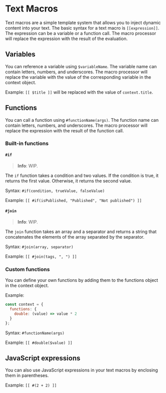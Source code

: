 # Text Macros

Text macros are a simple template system that allows you to inject dynamic content into your text. The basic syntax for a text macro is `[[expression]]`. The expression can be a variable or a function call. The macro processor will replace the expression with the result of the evaluation.

## Variables

You can reference a variable using `$variableName`. The variable name can contain letters, numbers, and underscores. The macro processor will replace the variable with the value of the corresponding variable in the context object.

Example: `[[ $title ]]` will be replaced with the value of `context.title`.

## Functions

You can call a function using `#functionName(args)`. The function name can contain letters, numbers, and underscores. The macro processor will replace the expression with the result of the function call.

### Built-in functions

#### `#if`

> **Info**: WIP.

The `if` function takes a condition and two values. If the condition is true, it returns the first value. Otherwise, it returns the second value.

Syntax: `#if(condition, trueValue, falseValue)`

Example: `[[ #if(isPublished, "Published", "Not published") ]]`

#### `#join`

> **Info**: WIP.

The `join` function takes an array and a separator and returns a string that concatenates the elements of the array separated by the separator.

Syntax: `#join(array, separator)`

Example: `[[ #join(tags, ", ") ]]`

### Custom functions

You can define your own functions by adding them to the functions object in the context object.

Example:

```js
const context = {
  functions: {
    double: (value) => value * 2
  }
};
```

Syntax: `#functionName(args)`

Example: `[[ #double($value) ]]`

## JavaScript expressions

You can also use JavaScript expressions in your text macros by enclosing them in parentheses.

Example: `[[ #(2 + 2) ]]`